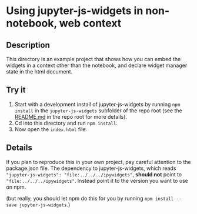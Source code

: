 # Using jupyter-js-widgets in non-notebook, web context
## Description
This directory is an example project that shows how you can embed the widgets in
a context other than the notebook, and declare widget manager state in the html
document.

## Try it
1. Start with a development install of jupyter-js-widgets by running `npm install` in the `jupyter-js-widgets` subfolder of the repo root (see the [README.md](../../../README.md) in the repo root for more details).
2. Cd into this directory and run `npm install`.
3. Now open the `index.html` file.

## Details
If you plan to reproduce this in your own project, pay careful attention to the
package.json file.  The dependency to jupyter-js-widgets, which reads
`"jupyter-js-widgets": "file:../../../ipywidgets"`, **should not** point to `"file:../../../ipywidgets"`.
Instead point it to the version you want to use on npm.

(but really, you should let npm do this for you by running
`npm install --save jupyter-js-widgets`.)
